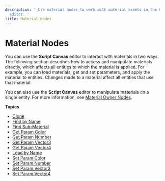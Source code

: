 ```yaml
---
description: ' Use material nodes to work with material assets in the &ALYlong; &script-canvas;
  editor. '
title: Material Nodes
---
```

# Material Nodes<a name="script-canvas-materials-nodes"></a>

You can use the **Script Canvas** editor to interact with materials in two ways\. The following section describes how to access and manipulate materials directly, which affects all entities to which the material is applied\. For example, you can load materials, get and set parameters, and apply the material to entities\. Changes made to a material affect all entities that use that material\.

You can also use the **Script Canvas** editor to manipulate materials on a single entity\. For more information, see [Material Owner Nodes](material-owner-nodes.md)\.

**Topics**
+ [Clone](material-clone-node.md)
+ [Find by Name](material-find-by-name-node.md)
+ [Find Sub\-Material](script-canvas-find-sub-material-node.md)
+ [Get Param Color](material-get-param-color-node.md)
+ [Get Param Number](material-get-param-number-node.md)
+ [Get Param Vector3](material-get-vector3-param-node.md)
+ [Get Param Vector4](script-canvas-material-get-vector4-param-node.md)
+ [Load by Name](material-load-by-name-node.md)
+ [Set Param Color](script-canvas-material-set-param-color-node.md)
+ [Set Param Number](script-canvas-material-set-param-number-node.md)
+ [Set Param Vector3](script-canvas-material-set-param-vector3-node.md)
+ [Set Param Vector4](script-canvas-material-set-param-vector4-node.md)